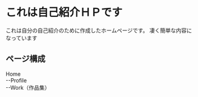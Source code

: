 # これは自己紹介ＨＰです

これは自分の自己紹介のために作成したホームページです。
凄く簡単な内容になっています

## ページ構成

Home
<br>
--Profile
<br>
--Work（作品集）
<br>
